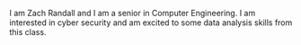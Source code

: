 I am Zach Randall and I am a senior in Computer Engineering. I am interested in cyber security and am excited to some data analysis skills from this class.
